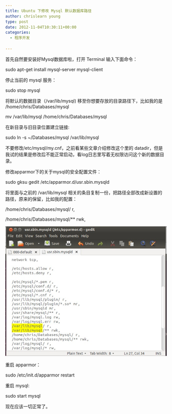 ```yaml
---
title: Ubuntu 下修改 Mysql 默认数据库路径
author: chrislearn young
type: post
date: 2012-11-04T10:30:11+00:00
categories:
  - 程序开发

---
```

首先自然要安装好Mysql数据库啦，打开 Terminal 输入下面命令：
  
sudo apt-get install mysql-server mysql-client

停止当前的 mysql 服务：
  
sudo stop mysql

将默认的数据目录（/var/lib/mysql) 移至你想要存放的目录路径下，比如我的是 /home/chris/Databases/mysql
  
mv /var/lib/mysql /home/chris/Databases/mysql

在新目录与旧目录位置建立链接:
  
sudo ln -s ~/Databases/mysql /var/lib/mysql

不要修改/etc/mysql/my.cnf，之前看某些文章介绍修改这个里的 datadir，但是我试的结果是修改后不能正常启动，看log日志里写着无权限访问这个新的数据目录。

修改apparmor下的关于mysql的安全配置文件：
  
sudo gksu gedit /etc/apparmor.d/usr.sbin.mysqld

将里面与之前的 /var/lib/mysql 相关的条目复制一份，把路径全部改成新设置的路径，原来的保留，比如我的配置：
  
/home/chris/Databases/mysql/ r,
  
/home/chris/Databases/mysql/** rwk,

![apparmor.jpg](apparmor.jpg)

重启 apparmor：
  
sudo /etc/init.d/apparmor restart

重启 mysql:
  
sudo start mysql

现在应该一切正常了。
